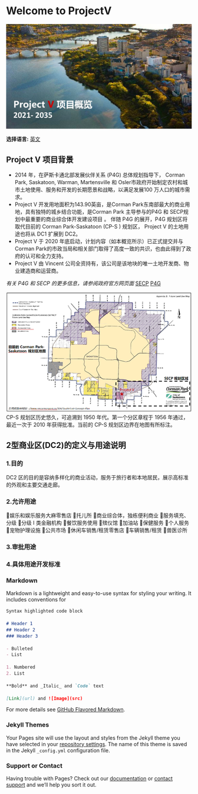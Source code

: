 # Welcome to ProjectV 

![Header](/docs/assets/V1c.PNG)

**选择语言:** [英文](https://taishanwei.github.io/ProjectVE/) 

## Project V 项目背景

- 2014 年，在萨斯卡通北部发展伙伴关系 (P4G) 总体规划指导下， Corman Park, Saskatoon, Warman, Martensville 和 Osler市政府开始制定农村和城市土地使用、服务和开发的长期愿景和战略，以满足发展100 万人口的城市需求。
- Project V 开发用地面积为143.90英亩，是Corman Park东南部最大的商业用地，具有独特的城乡结合功能，是Corman Park 主导参与的P4G 和 SECP规划中最重要的商业综合体开发建设项目 。 伴随 P4G 的展开，P4G 规划区将取代目前的 Corman Park-Saskatoon (CP-S ) 规划区， Project V 的土地用途也将从 DC1 扩展到 DC2。
- Project V 于 2020 年底启动，计划内容（如本概览所示）已正式提交并与 Corman Park的市政当局和相关部门取得了高度一致的共识，也由此得到了政府的认可和全力支持。
- Project V 由 Vincent 公司全资持有，该公司是该地块的唯一土地开发商、物业建造商和运营商。

_有关 P4G 和 SECP 的更多信息，请参阅政府官方网页面_ 
[SECP](https://www.rmcormanpark.ca/306/South-East-Concept-Plan)
[P4G](https://partnershipforgrowth.ca/about)

![Map](/docs/assets/1C.PNG)
  CP-S 规划区历史悠久，可追溯到 1950 年代。第一个分区章程于 1956 年通过，最近一次于 2010 年获得批准。当前的 CP-S 规划区边界在地图有所标注。

## 2型商业区(DC2)的定义与用途说明
### 1.目的
DC2 区的目的是容纳多样化的商业活动，服务于旅行者和本地居民，展示高标准的外观和主要交通走廊。
### 2.允许用途
娱乐和娱乐服务大麻零售店 托儿所 商业综合体，独栋便利商业 服务填充、分级 分级 I 类金融机构
餐饮服务使用 殡仪馆 加油站 保健服务 个人服务 宠物护理设施 公共市场 休闲车销售/租赁零售店
车辆销售/租赁 兽医诊所


### 3.审批用途
### 4.具体用途开发标准


### Markdown

Markdown is a lightweight and easy-to-use syntax for styling your writing. It includes conventions for

```markdown
Syntax highlighted code block

# Header 1
## Header 2
### Header 3

- Bulleted
- List

1. Numbered
2. List

**Bold** and _Italic_ and `Code` text

[Link](url) and ![Image](src)
```

For more details see [GitHub Flavored Markdown](https://guides.github.com/features/mastering-markdown/).

### Jekyll Themes

Your Pages site will use the layout and styles from the Jekyll theme you have selected in your [repository settings](https://github.com/Taishanwei/ProjectV/settings/pages). The name of this theme is saved in the Jekyll `_config.yml` configuration file.

### Support or Contact

Having trouble with Pages? Check out our [documentation](https://docs.github.com/categories/github-pages-basics/) or [contact support](https://support.github.com/contact) and we’ll help you sort it out.
